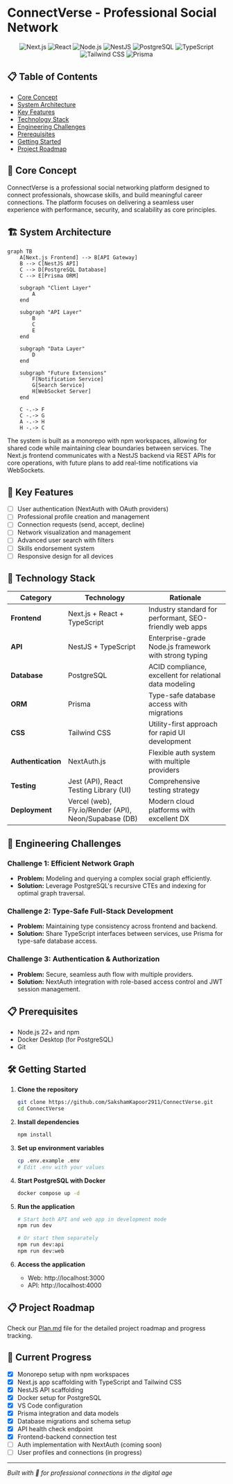 # ConnectVerse - Professional Social Network

<p align="center">
  <img src="https://img.shields.io/badge/Next.js-000000?style=for-the-badge&logo=nextdotjs&logoColor=white" alt="Next.js">
  <img src="https://img.shields.io/badge/React-20232A?style=for-the-badge&logo=react&logoColor=61DAFB" alt="React">
  <img src="https://img.shields.io/badge/Node.js-43853D?style=for-the-badge&logo=node.js&logoColor=white" alt="Node.js">
  <img src="https://img.shields.io/badge/NestJS-E0234E?style=for-the-badge&logo=nestjs&logoColor=white" alt="NestJS">
  <img src="https://img.shields.io/badge/PostgreSQL-316192?style=for-the-badge&logo=postgresql&logoColor=white" alt="PostgreSQL">
  <img src="https://img.shields.io/badge/TypeScript-007ACC?style=for-the-badge&logo=typescript&logoColor=white" alt="TypeScript">
  <img src="https://img.shields.io/badge/Tailwind_CSS-38B2AC?style=for-the-badge&logo=tailwind-css&logoColor=white" alt="Tailwind CSS">
  <img src="https://img.shields.io/badge/Prisma-2D3748?style=for-the-badge&logo=prisma&logoColor=white" alt="Prisma">
</p>

## 📋 Table of Contents

- [Core Concept](#-core-concept)
- [System Architecture](#️-system-architecture)
- [Key Features](#-key-features)
- [Technology Stack](#-technology-stack)
- [Engineering Challenges](#-engineering-challenges)
- [Prerequisites](#-prerequisites)
- [Getting Started](#️-getting-started)
- [Project Roadmap](#-project-roadmap)

## 🌟 Core Concept

ConnectVerse is a professional social networking platform designed to connect professionals, showcase skills, and build meaningful career connections. The platform focuses on delivering a seamless user experience with performance, security, and scalability as core principles.

## 🏗️ System Architecture

```mermaid
graph TB
    A[Next.js Frontend] --> B[API Gateway]
    B --> C[NestJS API]
    C --> D[PostgreSQL Database]
    C --> E[Prisma ORM]

    subgraph "Client Layer"
        A
    end

    subgraph "API Layer"
        B
        C
        E
    end

    subgraph "Data Layer"
        D
    end

    subgraph "Future Extensions"
        F[Notification Service]
        G[Search Service]
        H[WebSocket Server]
    end

    C -.-> F
    C -.-> G
    A -.-> H
    H -.-> C
```

The system is built as a monorepo with npm workspaces, allowing for shared code while maintaining clear boundaries between services. The Next.js frontend communicates with a NestJS backend via REST APIs for core operations, with future plans to add real-time notifications via WebSockets.

## 📱 Key Features

- [ ] User authentication (NextAuth with OAuth providers)
- [ ] Professional profile creation and management
- [ ] Connection requests (send, accept, decline)
- [ ] Network visualization and management
- [ ] Advanced user search with filters
- [ ] Skills endorsement system
- [ ] Responsive design for all devices

## 🚀 Technology Stack

| Category           | Technology                                            | Rationale                                               |
| ------------------ | ----------------------------------------------------- | ------------------------------------------------------- |
| **Frontend**       | Next.js + React + TypeScript                          | Industry standard for performant, SEO-friendly web apps |
| **API**            | NestJS + TypeScript                                   | Enterprise-grade Node.js framework with strong typing   |
| **Database**       | PostgreSQL                                            | ACID compliance, excellent for relational data modeling |
| **ORM**            | Prisma                                                | Type-safe database access with migrations               |
| **CSS**            | Tailwind CSS                                          | Utility-first approach for rapid UI development         |
| **Authentication** | NextAuth.js                                           | Flexible auth system with multiple providers            |
| **Testing**        | Jest (API), React Testing Library (UI)                | Comprehensive testing strategy                          |
| **Deployment**     | Vercel (web), Fly.io/Render (API), Neon/Supabase (DB) | Modern cloud platforms with excellent DX                |

## 🧠 Engineering Challenges

### **Challenge 1: Efficient Network Graph**

- **Problem:** Modeling and querying a complex social graph efficiently.
- **Solution:** Leverage PostgreSQL's recursive CTEs and indexing for optimal graph traversal.

### **Challenge 2: Type-Safe Full-Stack Development**

- **Problem:** Maintaining type consistency across frontend and backend.
- **Solution:** Share TypeScript interfaces between services, use Prisma for type-safe database access.

### **Challenge 3: Authentication & Authorization**

- **Problem:** Secure, seamless auth flow with multiple providers.
- **Solution:** NextAuth integration with role-based access control and JWT session management.

## 📋 Prerequisites

- Node.js 22+ and npm
- Docker Desktop (for PostgreSQL)
- Git

## 🛠️ Getting Started

1. **Clone the repository**

   ```bash
   git clone https://github.com/SakshamKapoor2911/ConnectVerse.git
   cd ConnectVerse
   ```

2. **Install dependencies**

   ```bash
   npm install
   ```

3. **Set up environment variables**

   ```bash
   cp .env.example .env
   # Edit .env with your values
   ```

4. **Start PostgreSQL with Docker**

   ```bash
   docker compose up -d
   ```

5. **Run the application**

   ```bash
   # Start both API and web app in development mode
   npm run dev

   # Or start them separately
   npm run dev:api
   npm run dev:web
   ```

6. **Access the application**
   - Web: http://localhost:3000
   - API: http://localhost:4000

## 📋 Project Roadmap

Check our [Plan.md](Plan.md) file for the detailed project roadmap and progress tracking.

## 🧪 Current Progress

- [x] Monorepo setup with npm workspaces
- [x] Next.js app scaffolding with TypeScript and Tailwind CSS
- [x] NestJS API scaffolding
- [x] Docker setup for PostgreSQL
- [x] VS Code configuration
- [x] Prisma integration and data models
- [x] Database migrations and schema setup
- [x] API health check endpoint
- [x] Frontend-backend connection test
- [ ] Auth implementation with NextAuth (coming soon)
- [ ] User profiles and connections (in progress)

---

_Built with 💼 for professional connections in the digital age_
